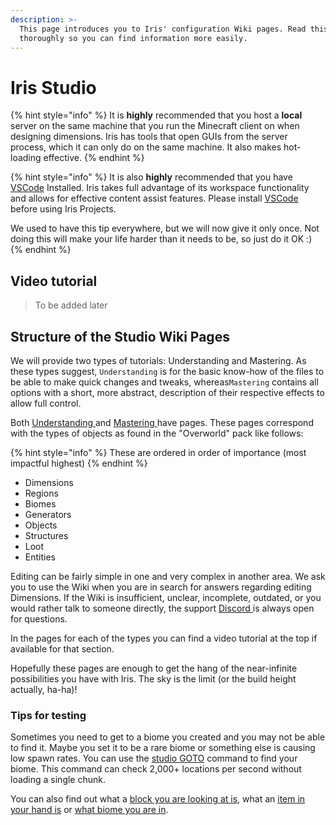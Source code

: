```yaml
---
description: >-
  This page introduces you to Iris' configuration Wiki pages. Read this
  thoroughly so you can find information more easily.
---
```


# Iris Studio

{% hint style="info" %}
It is **highly** recommended that you host a **local** server on the same machine that you run the Minecraft client on when designing dimensions. Iris has tools that open GUIs from the server process, which it can only do on the same machine. It also makes hot-loading effective.
{% endhint %}

{% hint style="info" %}
It is also **highly** recommended that you have [VSCode](https://code.visualstudio.com/) Installed. Iris takes full advantage of its workspace functionality and allows for effective content assist features. Please install [VSCode ](https://code.visualstudio.com/)before using Iris Projects.

We used to have this tip everywhere, but we will now give it only once. Not doing this will make your life harder than it needs to be, so just do it OK :\)
{% endhint %}

## Video tutorial

> To be added later

## Structure of the Studio Wiki Pages

We will provide two types of tutorials: Understanding and Mastering. As these types suggest, `Understanding` is for the basic know-how of the files to be able to make quick changes and tweaks, whereas`Mastering` contains all options with a short, more abstract, description of their respective effects to allow full control.

Both [Understanding ](understanding/)and [Mastering ](mastering/)have pages. These pages correspond with the types of objects as found in the "Overworld" pack like follows:

{% hint style="info" %}
These are ordered in order of importance \(most impactful highest\)
{% endhint %}

* Dimensions
* Regions
* Biomes
* Generators
* Objects
* Structures
* Loot
* Entities

Editing can be fairly simple in one and very complex in another area. We ask you to use the Wiki when you are in search for answers regarding editing Dimensions. If the Wiki is insufficient, unclear, incomplete, outdated, or you would rather talk to someone directly, the support [Discord ](https://discord.com/invite/3xxPTpT)is always open for questions.

In the pages for each of the types you can find a video tutorial at the top if available for that section.

Hopefully these pages are enough to get the hang of the near-infinite possibilities you have with Iris. The sky is the limit \(or the build height actually, ha-ha\)!

### Tips for testing

Sometimes you need to get to a biome you created and you may not be able to find it. Maybe you set it to be a rare biome or something else is causing low spawn rates. You can use the [studio GOTO](../plugin/commands.md#iris-studio-goto-find-g-tp) command to find your biome. This command can check 2,000+ locations per second without loading a single chunk.

You can also find out what a [block you are looking at is](../plugin/commands.md#iris-what-b), what an [item in your hand is](../plugin/commands.md#iris-what-h) or [what biome you are in](../plugin/commands.md#iris-what-biome-bi-b).

